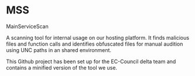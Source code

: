 # MSS
MainServiceScan

A scanning tool for internal usage on our hosting platform. It finds malicious files and function calls and identifies obfuscated files for manual audition using UNC paths in an shared environment.

This Github project has been set up for the EC-Council delta team and contains a minified version of the tool we use.